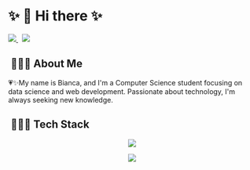 <h1>✨ 👋 Hi there ✨</h1>

<p>
  <a href="https://www.linkedin.com/in/bianca-cancian-4a60b61a3/">
    <img src="https://img.shields.io/badge/-Bianca%20Cancian-0077B5?style=flat-square&logo=Linkedin&logoColor=white"/>
  </a>  
  &nbsp;
  <a href="mailto:contatobiancacancian@gmail.com">
    <img src="https://img.shields.io/badge/-contatobiancacancian@gmail.com-D14836?style=flat-square&logo=Gmail&logoColor=white"/>
  </a>
</p>



<h2>&nbsp;👩🏽‍🦱 About Me </h2>
<p>💗✨My name is Bianca, and I'm a Computer Science student focusing on data science and web development. Passionate about technology, I'm always seeking new knowledge.</p>

<h2> &nbsp;👩🏽‍💻 Tech Stack</h2>
<p align="center">
  <a href="https://skillicons.dev">
    <img src="https://skillicons.dev/icons?i=html,css,sass,typescript,js,react,vite,vue" />
  </a>
</p>
<p align="center">
  <a href="https://skillicons.dev">
    <img src="https://skillicons.dev/icons?i=python,java,flask,next,nodejs,postgresql,mysql,prisma,mongo" />
  </a>
</p>

<div align="left">

  
 </div>






